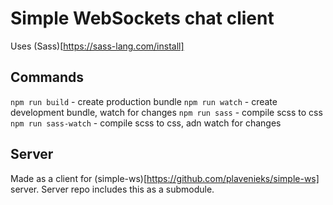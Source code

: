 # Simple WebSockets chat client

Uses (Sass)[https://sass-lang.com/install]

## Commands

`npm run build` - create production bundle
`npm run watch` - create development bundle, watch for changes
`npm run sass` - compile scss to css
`npm run sass-watch` - compile scss to css, adn watch for changes

## Server

Made as a client for (simple-ws)[https://github.com/plavenieks/simple-ws] server.
Server repo includes this as a submodule.
